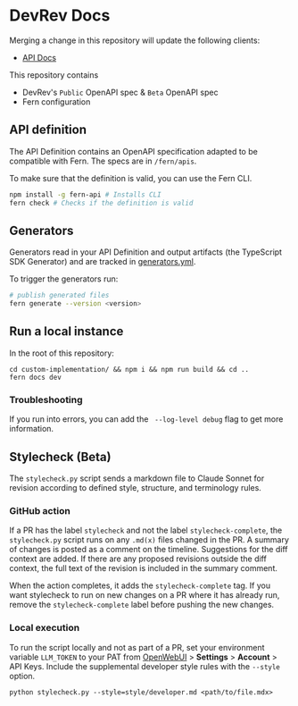 # DevRev Docs

Merging a change in this repository will update the following clients:

- [API Docs](https://developer.devrev.ai)

This repository contains

- DevRev's `Public` OpenAPI spec & `Beta` OpenAPI spec
- Fern configuration

## API definition

The API Definition contains an OpenAPI specification adapted to be compatible with Fern. The specs are in `/fern/apis`.

To make sure that the definition is valid, you can use the Fern CLI.

```bash
npm install -g fern-api # Installs CLI
fern check # Checks if the definition is valid
```

## Generators

Generators read in your API Definition and output artifacts (the TypeScript SDK Generator) and are tracked in [generators.yml](./fern/api/generators.yml).

To trigger the generators run:

```bash
# publish generated files
fern generate --version <version>
```

## Run a local instance

In the root of this repository:
```
cd custom-implementation/ && npm i && npm run build && cd ..
fern docs dev
```

### Troubleshooting

If you run into errors, you can add the ` --log-level debug` flag to get more information.

## Stylecheck (Beta)

The `stylecheck.py` script sends a markdown file to Claude Sonnet for revision according to defined style, structure, and terminology rules.

### GitHub action
If a PR has the label `stylecheck` and not the label `stylecheck-complete`, the `stylecheck.py` script runs on any `.md(x)` files changed in the PR. A summary of changes is posted as a comment on the timeline. Suggestions for the diff context are added. If there are any proposed revisions outside the diff context, the full text of the revision is included in the summary comment. 

When the action completes, it adds the `stylecheck-complete` tag. If you want stylecheck to run on new changes on a PR where it has already run, remove the `stylecheck-complete` label before pushing the new changes.

### Local execution
To run the script locally and not as part of a PR, set your environment variable `LLM_TOKEN` to your PAT from [OpenWebUI](https://openwebui.dev.devrev-eng.ai/) > **Settings** > **Account** > API Keys. Include the supplemental developer style rules with the `--style` option.
```
python stylecheck.py --style=style/developer.md <path/to/file.mdx>
```
